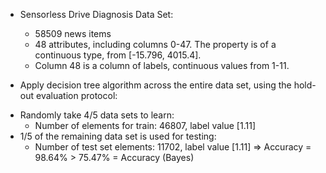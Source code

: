 - Sensorless Drive Diagnosis Data Set:
  + 58509 news items
  + 48 attributes, including columns 0-47. The property is of a continuous type, from [-15.796, 4015.4].
  + Column 48 is a column of labels, continuous values from 1-11.
  
  
 - Apply decision tree algorithm across the entire data set, using the hold-out evaluation protocol:
  + Randomly take 4/5 data sets to learn:
    * Number of elements for train: 46807, label value [1.11]
  + 1/5 of the remaining data set is used for testing:
    * Number of test set elements: 11702, label value [1.11]
 => Accuracy = 98.64% > 75.47% = Accuracy (Bayes) 
 
 
